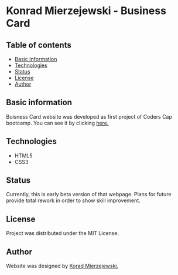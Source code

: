 # Konrad Mierzejewski - Business Card

## Table of contents
* [Basic Information](#basic-information)
* [Technologies](#technologies)
* [Status](#status)
* [License](#license)
* [Author](#author)

## Basic information
Buisness Card website was developed as first project of Coders Cap bootcamp.
You can see it by clicking [here.](https://konradmierzejewski.github.io/CodersCamp2020.Project.HTML-CSS.BusinessCard/)

## Technologies
* HTML5
* CSS3

## Status
Currently, this is early beta version of that webpage. Plans for future provide total rework in order to show skill improvement.

## License
Project was distributed under the MIT License.

## Author
Website was designed by [Korad Mierzejewski.](https://github.com/KonradMierzejewski)